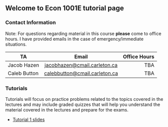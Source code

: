 ## Welcome to Econ 1001E tutorial page

### Contact Information  
Note: For questions regarding material in this course **please** come to office hours. I have provided emails in the case of emergency/immediate situations.

| TA       | Email        | Office Hours  |
| ------------- |:-------------:| -----:|
| Jacob Hazen     | jacobhazen@cmail.carleton.ca | TBA |
| Caleb Button    | calebbutton@cmail.carleton.ca     |   TBA |

### Tutorials  
Tutorials will focus on practice problems related to the topics covered in the lectures and may include
graded quizzes that will help you understand the material covered in the lectures and prepare for the
exams.  

- [Tutorial 1 slides](https://github.com/JacobHazen1/ECON1001E/blob/main/files/Tutorial1.pdf?raw=true)


